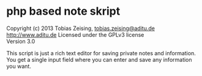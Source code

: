php based note skript
==========================

Copyright (c) 2013 Tobias Zeising, tobias.zeising@aditu.de  
http://www.aditu.de
Licensed under the GPLv3 license  
Version 3.0

This script is just a rich text editor for saving private notes and information. You get a single input field where you can enter and save any information you want.